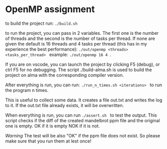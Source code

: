 # OpenMP assignment

to build the project run:
```./build.sh ```

to run the project, you can pass in 2 variables. The first one is the number of threads and the second is the number of tasks per thread. If none are given the default is 16 threads and 4 tasks per thread (this has in my experience the best performance):
```./out/openmp <threads> <tasks_per_thread> ```
example:
```./out/openmp 16 4 ```.

If you are on vscode, you can launch the project by clicking F5 (debug), or ctrl F5 for no debugging.
The script ./build-alma.sh is used to build the project on alma with the corresponding compiler version.

After everything is run, you can run: 
```./run_n_times.sh <iterations> ```
to run the program n times.

This is useful to collect some data. It creates a file out.txt and writes the log to it.
If the out.txt file already exists, it will be overwritten.

When everything is run, you can run
```./assert.sh ```
to test the output.
This script checks if the diff of the created mandelbrot ppm file and the original one is empty.
OK if it is empty
NOK if it is not.

*Warning*
The test will be also "OK" if the ppm file does not exist. So please make sure that you run them at lest once!

